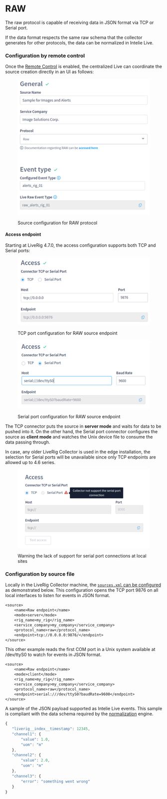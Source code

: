 # RAW

The raw protocol is capable of receiving data in JSON format via TCP or Serial port.

If the data format respects the same raw schema that the collector generates for other protocols, the data can be normalized in Intelie Live.

### Configuration by remote control

Once the [Remote Control](../remote-control/) is enabled, the centralized Live can coordinate the source creation directly in an UI as follows:

<figure><img src="../../.gitbook/assets/liverig-raw-source-sample-remote-control.png" alt=""><figcaption><p>Source configuration for RAW protocol</p></figcaption></figure>

#### Access endpoint

Starting at LiveRig 4.7.0, the access configuration supports both TCP and Serial ports:

<div>

<figure><img src="../../.gitbook/assets/image (93).png" alt=""><figcaption><p>TCP port configuration for RAW source endpoint</p></figcaption></figure>

 

<figure><img src="../../.gitbook/assets/liverig-source-configuration-connectors-serial.png" alt=""><figcaption><p>Serial port configuration for RAW source endpoint</p></figcaption></figure>

</div>

The TCP connector puts the source in **server mode** and waits for data to be pushed into it. On the other hand, the Serial port connector configures the source as **client mode** and watches the Unix device file to consume the data passing through.

In case, any older LiveRig Collector is used in the edge installation, the selection for Serial ports will be unavailable since only TCP endpoints are allowed up to 4.6 series.

<figure><img src="../../.gitbook/assets/image (121).png" alt=""><figcaption><p>Warning the lack of support for serial port connections at local sites</p></figcaption></figure>

### Configuration by source file

Locally in the LiveRig Collector machine, the [`sources.xml` can be configured](../configuration/sources.xml.md) as demonstrated below. This configuration opens the TCP port 9876 on all local interfaces to listen for events in JSON format.

```markup
<source>
	<name>Raw endpoint</name>
	<mode>server</mode>
	<rig_name>my_rig</rig_name>
	<service_company>my_company</service_company>
	<protocol_name>raw</protocol_name>
	<endpoint>tcp://0.0.0.0:9876/</endpoint>
</source>
```

This other example reads the first COM port in a Unix system available at /dev/ttyS0 to watch for events in JSON format.

```markup
<source>
	<name>Raw endpoint</name>
	<mode>client</mode>
	<rig_name>my_rig</rig_name>
	<service_company>my_company</service_company>
	<protocol_name>raw</protocol_name>
	<endpoint>serial:///dev/ttyS0?baudRate=9600</endpoint>
</source>
```

A sample of the JSON payload supported as Intelie Live events. This sample is compliant with the data schema required by the [normalization](../../data-flow/data-normalization/) engine.

```javascript
{
   "liverig__index__timestamp": 12345,
   "channel1": {
       "value": 1.0,
       "uom": "m"
   },
   "channel2": {
       "value": 2.0,
       "uom": "m"
   },
   "channel3": {
       "error": "something went wrong"
   }
}
```
